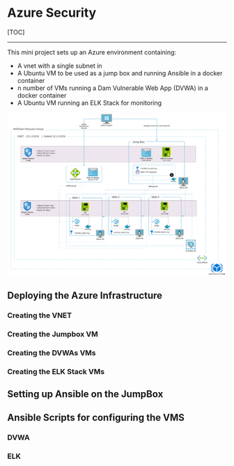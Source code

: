# Azure Security 

[TOC]

---



This mini project sets up an Azure environment containing:

* A vnet with a single subnet in
* A Ubuntu VM to be used as a jump box and running Ansible in a docker container
* n number of VMs running a Dam Vulnerable Web App (DVWA) in a docker container
* A Ubuntu VM running an ELK Stack for monitoring



![](images\network-diagram.png)



## Deploying the Azure Infrastructure 



### Creating the VNET



### Creating the Jumpbox VM



### Creating the DVWAs VMs



### Creating the ELK Stack VMs





## Setting up Ansible on the JumpBox





## Ansible Scripts for configuring the VMS



### DVWA

### ELK



